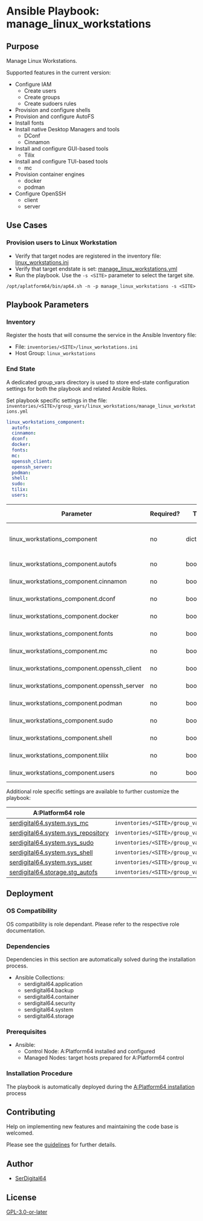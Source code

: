 # Ansible Playbook: manage_linux_workstations

## Purpose

Manage Linux Workstations.

Supported features in the current version:

- Configure IAM
  - Create users
  - Create groups
  - Create sudoers rules
- Provision and configure shells
- Provision and configure AutoFS
- Install fonts
- Install native Desktop Managers and tools
  - DConf
  - Cinnamon
- Install and configure GUI-based tools
  - Tilix
- Install and configure TUI-based tools
  - mc
- Provision container engines
  - docker
  - podman
- Configure OpenSSH
  - client
  - server

## Use Cases

### Provision users to Linux Workstation

- Verify that target nodes are registered in the inventory file: [linux_workstations.ini](#inventory)
- Verify that target endstate is set: [manage_linux_workstations.yml](#end-state)
- Run the playbook. Use the `-s <SITE>` parameter to select the target site.

```shell
/opt/aplatform64/bin/ap64.sh -n -p manage_linux_workstations -s <SITE>
```

## Playbook Parameters

### Inventory

Register the hosts that will consume the service in the Ansible Inventory file:

- File: `inventories/<SITE>/linux_workstations.ini`
- Host Group: `linux_workstations`

### End State

A dedicated group_vars directory is used to store end-state configuration settings for both the playbook and related Ansible Roles.

Set playbook specific settings in the file: `inventories/<SITE>/group_vars/linux_workstations/manage_linux_workstations.yml`

```yaml
linux_workstations_component:
  autofs:
  cinnamon:
  dconf:
  docker:
  fonts:
  mc:
  openssh_client:
  openssh_server:
  podman:
  shell:
  sudo:
  tilix:
  users:
```

| Parameter                                   | Required? | Type       | Default | Purpose / Value                           |
| ------------------------------------------- | --------- | ---------- | ------- | ----------------------------------------- |
| linux_workstations_component                | no        | dictionary |         | Define what applications will be deployed |
| linux_workstations_component.autofs         | no        | boolean    | `false` | Enable components?                        |
| linux_workstations_component.cinnamon       | no        | boolean    | `false` | Enable components?                        |
| linux_workstations_component.dconf          | no        | boolean    | `false` | Enable components?                        |
| linux_workstations_component.docker         | no        | boolean    | `false` | Enable components?                        |
| linux_workstations_component.fonts          | no        | boolean    | `true`  | Enable components?                        |
| linux_workstations_component.mc             | no        | boolean    | `true`  | Enable components?                        |
| linux_workstations_component.openssh_client | no        | boolean    | `true`  | Enable components?                        |
| linux_workstations_component.openssh_server | no        | boolean    | `true`  | Enable components?                        |
| linux_workstations_component.podman         | no        | boolean    | `false` | Enable components?                        |
| linux_workstations_component.sudo           | no        | boolean    | `true`  | Enable components?                        |
| linux_workstations_component.shell          | no        | boolean    | `true`  | Enable components?                        |
| linux_workstations_component.tilix          | no        | boolean    | `false` | Enable components?                        |
| linux_workstations_component.users          | no        | boolean    | `true`  | Enable components?                        |

Additional role specific settings are available to further customize the playbook:

| A:Platform64 role                                                                | group_vars file                                                       |
| -------------------------------------------------------------------------------- | --------------------------------------------------------------------- |
| [serdigital64.system.sys_mc](../roles/sys_mc.md#role-parameters)                 | `inventories/<SITE>/group_vars/linux_workstations/sys_mc.yml`         |
| [serdigital64.system.sys_repository](../roles/sys_repository.md#role-parameters) | `inventories/<SITE>/group_vars/linux_workstations/sys_repository.yml` |
| [serdigital64.system.sys_sudo](../roles/sys_sudo.md#role-parameters)             | `inventories/<SITE>/group_vars/linux_workstations/sys_sudo.yml`       |
| [serdigital64.system.sys_shell](../roles/sys_shell.md#role-parameters)           | `inventories/<SITE>/group_vars/linux_workstations/sys_shell.yml`      |
| [serdigital64.system.sys_user](../roles/sys_user.md#role-parameters)             | `inventories/<SITE>/group_vars/linux_workstations/sys_user.yml`       |
| [serdigital64.storage.stg_autofs](../roles/stg_autofs.md#role-parameters)        | `inventories/<SITE>/group_vars/linux_workstations/stg_autofs.yml`     |

## Deployment

### OS Compatibility

OS compatibility is role dependant. Please refer to the respective role documentation.

### Dependencies

Dependencies in this section are automatically solved during the installation process.

- Ansible Collections:
  - serdigital64.application
  - serdigital64.backup
  - serdigital64.container
  - serdigital64.security
  - serdigital64.system
  - serdigital64.storage

### Prerequisites

- Ansible:
  - Control Node: A:Platform64 installed and configured
  - Managed Nodes: target hosts prepared for A:Platform64 control

### Installation Procedure

The playbook is automatically deployed during the [A:Platform64 installation](/#installation) process

## Contributing

Help on implementing new features and maintaining the code base is welcomed.

Please see the [guidelines](https://aplatform64.readthedocs.io/en/latest/contributing/CONTRIBUTING) for further details.

## Author

- [SerDigital64](https://serdigital64.github.io/)

## License

[GPL-3.0-or-later](https://www.gnu.org/licenses/gpl-3.0.txt)
